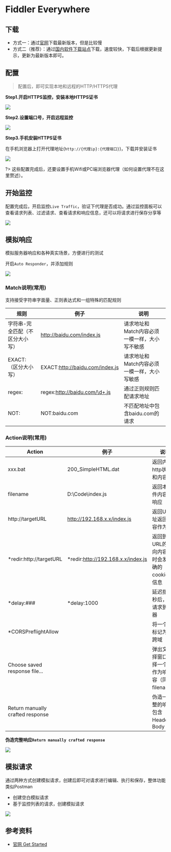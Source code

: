 # Fiddler Everywhere

## 下载

* 方式一：通过[官网](https://www.telerik.com/download/fiddler/fiddler-everywhere-windows)下载最新版本，但是比较慢
* 方式二（推荐）：通过[国内软件下载站点](http://www.itmop.com/downinfo/434956.html)下载，速度较快，下载后根据更新提示，更新为最新版本即可。

## 配置

> 配置后，即可实现本地和远程的HTTP/HTTPS代理

**Step1.开启HTTPS监控，安装本地HTTPS证书**

![](./images/fiddler/setting-https.png)

**Step2.设置端口号，开启远程监控**

![](./images/fiddler/setting-romote.png)

**Step3.手机安装HTTPS证书**

在手机浏览器上打开代理地址(`http://{代理ip}:{代理端口}`)，下载并安装证书

![](./images/fiddler/install-certificate.png)


?> 这些配置完成后，还要设置手机Wifi或PC端浏览器代理（如何设置代理不在这里赘述）。

## 开始监控

配置完成后，开启监控`Live Traffic`，验证下代理是否成功。通过监控面板可以查看请求列表、过滤请求、查看请求和响应信息，还可以将请求进行保存分享等

![](./images/fiddler/preview.png)

## 模拟响应

模拟服务器响应和各种真实场景，方便进行的测试

开启`Auto Responder`，并添加规则

![](./images/fiddler/auto-response.png)

### Match说明(常用)

支持接受字符串字面量、正则表达式和一组特殊的匹配规则

| 规则                            | 例子                            | 说明                                          |
| ------------------------------- | ------------------------------- | --------------------------------------------- |
| 字符串-完全匹配（不区分大小写） | http://baidu.com/index.js       | 请求地址和Match内容必须一模一样，大小写不敏感 |
| EXACT:（区分大小写）            | EXACT:http://baidu.com/index.js | 请求地址和Match内容必须一模一样，大小写敏感   |
| regex:                          | regex:http://baidu.com/\d+.js   | 通过正则规则匹配请求地址                      |
| NOT:                            | NOT:baidu.com                   | 不匹配地址中包含baidu.com的请求               |

### Action说明(常用)

| Action                           | 例子                               | 说明                                                     |
| -------------------------------- | ---------------------------------- | -------------------------------------------------------- |
| xxx.bat                          | 200_SimpleHTML.dat                 | 返回内置的http状态码和内容                               |
| filename                         | D:\Code\index.js                   | 返回本地文件内容作为响应                                 |
| http://targetURL                 | http://192.168.x.x/index.js        | 返回URL地址返回的内容作为响应                            |
| *redir:http://targetURL          | *redir:http://192.168.x.x/index.js | 返回到目标URL的重定向内容。同时会发送正确的cookie等信息  |
| *delay:###                       | *delay:1000                        | 延迟指定毫秒后，发送请求到服务器                         |
| *CORSPreflightAllow              |                                    | 将一个请求标记为允许跨域                                 |
| Choose saved response file...    |                                    | 弹出文件选择窗口，选择一个文件作为响应内容（同filename） |
| Return manually crafted response |                                    | 伪造一个完整的响应，包含Header和Body                     |

**伪造完整响应`Return manually crafted response`**

![](./images/fiddler/manually-response.png)

## 模拟请求

通过两种方式创建模拟请求，创建后即可对请求进行编辑、执行和保存，整体功能类似Postman
* 创建空白模拟请求
* 基于监控列表的请求，创建模拟请求

![](./images/fiddler/mock-request.png)


## 参考资料

* [官网 Get Started](https://docs.telerik.com/fiddler-everywhere/get-started/installation-procedure)